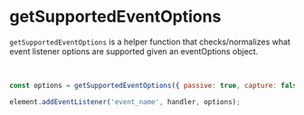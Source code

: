 # getSupportedEventOptions

`getSupportedEventOptions` is a helper function that checks/normalizes what event listener options are supported given an eventOptions object.

<br>

```javascript
const options = getSupportedEventOptions({ passive: true, capture: false, once: false });

element.addEventListener('event_name', handler, options);
```
